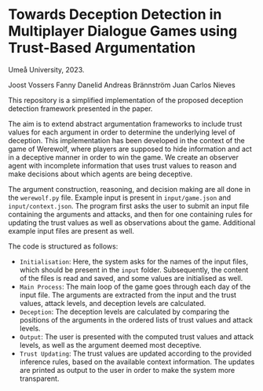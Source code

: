 # Towards Deception Detection in Multiplayer Dialogue Games using Trust-Based Argumentation  
Umeå University, 2023.

Joost Vossers
Fanny Danelid
Andreas Brännström
Juan Carlos Nieves

This repository is a simplified implementation of the proposed deception detection framework presented in the paper.

The aim is to extend abstract argumentation frameworks to include trust values for each argument in order to determine the underlying level of deception.
This implementation has been developed in the context of the game of Werewolf, where players are supposed to hide information and act in a deceptive manner in order to win the game.
We create an observer agent with incomplete information that uses trust values to reason and make decisions about which agents are being deceptive.

The argument construction, reasoning, and decision making are all done in the `werewolf.py` file. Example input is present in `input/game.json` and `input/context.json`. The program first asks the user to submit an input file containing the arguments and attacks, and then for one containing rules for updating the trust values as well as observations about the game. Additional example input files are present as well.

The code is structured as follows:
* `Initialisation`: Here, the system asks for the names of the input files, which should be present in the `input` folder. Subsequently, the content of the files is read and saved, and some values are initialised as well.
* `Main Process`: The main loop of the game goes through each day of the input file. The arguments are extracted from the input and the trust values, attack levels, and deception levels are calculated.
* `Deception`: The deception levels are calculated by comparing the positions of the arguments in the ordered lists of trust values and attack levels.
* `Output`: The user is presented with the computed trust values and attack levels, as well as the argument deemed most deceptive.
* `Trust Updating`: The trust values are updated according to the provided inference rules, based on the available context information. The updates are printed as output to the user in order to make the system more transparent.
